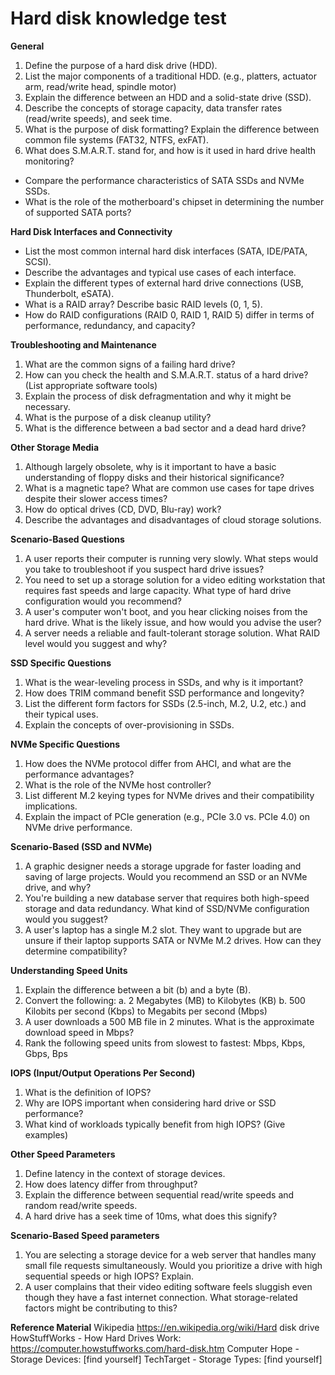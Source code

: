 # Hard disk knowledge test

**General**
1.  Define the purpose of a hard disk drive (HDD).
2.  List the major components of a traditional HDD. (e.g., platters, actuator arm, read/write head, spindle motor)
3.  Explain the difference between an HDD and a solid-state drive (SSD).
4.  Describe the concepts of storage capacity, data transfer rates (read/write speeds), and seek time.
5.  What is the purpose of disk formatting? Explain the difference between common file systems (FAT32, NTFS, exFAT).
6.  What does S.M.A.R.T. stand for, and how is it used in hard drive health monitoring?
* Compare the performance characteristics of SATA SSDs and NVMe SSDs.
* What is the role of the motherboard's chipset in determining the number of supported SATA ports?

**Hard Disk Interfaces and Connectivity**
* List the most common internal hard disk interfaces (SATA, IDE/PATA, SCSI).
* Describe the advantages and typical use cases of each interface.
* Explain the different types of external hard drive connections (USB, Thunderbolt, eSATA).
* What is a RAID array? Describe basic RAID levels (0, 1, 5).
* How do RAID configurations (RAID 0, RAID 1, RAID 5) differ in terms of performance, redundancy, and capacity?

**Troubleshooting and Maintenance**
1.  What are the common signs of a failing hard drive?
2.  How can you check the health and S.M.A.R.T. status of a hard drive?  (List appropriate software tools)
3.  Explain the process of disk defragmentation and why it might be necessary.
4.  What is the purpose of a disk cleanup utility?
5.  What is the difference between a bad sector and a dead hard drive?

**Other Storage Media**
1.  Although largely obsolete, why is it important to have a basic understanding of floppy disks and their historical significance?
2.  What is a magnetic tape? What are common use cases for tape drives despite their slower access times?
3.  How do optical drives (CD, DVD, Blu-ray) work?
4.  Describe the advantages and disadvantages of cloud storage solutions.

**Scenario-Based Questions**
1.  A user reports their computer is running very slowly. What steps would you take to troubleshoot if you suspect hard drive issues?
2.  You need to set up a storage solution for a video editing workstation that requires fast speeds and large capacity. What type of hard drive configuration would you recommend?
3.  A user\'s computer won\'t boot, and you hear clicking noises from the hard drive. What is the likely issue, and how would you advise the user?
4.  A server needs a reliable and fault-tolerant storage solution. What RAID level would you suggest and why?

**SSD Specific Questions**
1.  What is the wear-leveling process in SSDs, and why is it important?
2.  How does TRIM command benefit SSD performance and longevity?
3.  List the different form factors for SSDs (2.5-inch, M.2, U.2, etc.) and their typical uses.
4.  Explain the concepts of over-provisioning in SSDs.

**NVMe Specific Questions**
1.  How does the NVMe protocol differ from AHCI, and what are the performance advantages?
2.  What is the role of the NVMe host controller?
3.  List different M.2 keying types for NVMe drives and their compatibility implications.
4.  Explain the impact of PCIe generation (e.g., PCIe 3.0 vs. PCIe 4.0) on NVMe drive performance.

**Scenario-Based (SSD and NVMe)**
1.  A graphic designer needs a storage upgrade for faster loading and saving of large projects. Would you recommend an SSD or an NVMe drive, and why?
2.  You\'re building a new database server that requires both high-speed storage and data redundancy. What kind of SSD/NVMe configuration would you suggest?
3.  A user\'s laptop has a single M.2 slot. They want to upgrade but are unsure if their laptop supports SATA or NVMe M.2 drives. How can they determine compatibility?

**Understanding Speed Units**
1.  Explain the difference between a bit (b) and a byte (B).
2.  Convert the following:
    a.  2 Megabytes (MB) to Kilobytes (KB)
    b.  500 Kilobits per second (Kbps) to Megabits per second (Mbps)
3.  A user downloads a 500 MB file in 2 minutes. What is the approximate download speed in Mbps?
4.  Rank the following speed units from slowest to fastest: Mbps, Kbps, Gbps, Bps

**IOPS (Input/Output Operations Per Second)**
1.  What is the definition of IOPS?
2.  Why are IOPS important when considering hard drive or SSD performance?
3.  What kind of workloads typically benefit from high IOPS? (Give examples)

**Other Speed Parameters**
1.  Define latency in the context of storage devices.
2.  How does latency differ from throughput?
3.  Explain the difference between sequential read/write speeds and random read/write speeds.
4.  A hard drive has a seek time of 10ms, what does this signify?

**Scenario-Based Speed parameters**
1.  You are selecting a storage device for a web server that handles many small file requests simultaneously. Would you prioritize a drive with high sequential speeds or high IOPS? Explain.
2.  A user complains that their video editing software feels sluggish even though they have a fast internet connection. What storage-related factors might be contributing to this?

**Reference Material**
Wikipedia https://en.wikipedia.org/wiki/Hard disk drive
HowStuffWorks - How Hard Drives Work: https://computer.howstuffworks.com/hard-disk.htm
Computer Hope - Storage Devices: \[find yourself\]
TechTarget - Storage Types: \[find yourself\]
